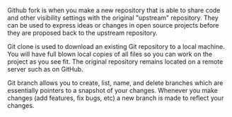 Github fork is when you make a new repository that is able to share code and other visibility settings with the original "upstream" repository. They can be used to express ideas or changes in open source projects before they are proposed back to the upstream repository.

Git clone is used to download an existing Git repository to a local machine. You will have full blown local copies of all files so you can work on the project as you see fit. The original repository remains located on a remote server such as on GitHub.

Git branch allows you to create, list, name, and delete branches which are essentially pointers to a snapshot of your changes. Whenever you make changes (add features, fix bugs, etc) a new branch is made to reflect your changes.
